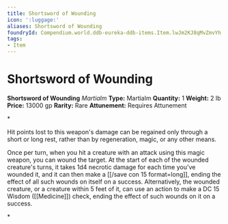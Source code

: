 ```yaml
---
title: Shortsword of Wounding
icon: ':luggage:'
aliases: Shortsword of Wounding
foundryId: Compendium.world.ddb-eureka-ddb-items.Item.lwJm2KJ8qMvZmvYh
tags:
- Item
---
```


# Shortsword of Wounding

**Shortsword of Wounding**
_Martialm_
**Type:** Martialm
**Quantity:** 1
**Weight:** 2 lb
**Price:** 13000 gp
**Rarity:** Rare
**Attunement:** Requires Attunement

*<p>Hit points lost to this weapon's damage can be regained only through a short or long rest, rather than by regeneration, magic, or any other means.

Once per turn, when you hit a creature with an attack using this magic weapon, you can wound the target. At the start of each of the wounded creature's turns, it takes 1d4 necrotic damage for each time you've wounded it, and it can then make a [[/save con 15 format=long]], ending the effect of all such wounds on itself on a success. Alternatively, the wounded creature, or a creature within 5 feet of it, can use an action to make a DC 15 Wisdom ([[Medicine]]) check, ending the effect of such wounds on it on a success.</p>*